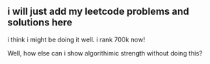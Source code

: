 ## i will just add my leetcode problems and solutions here

i think i might be doing it well. i rank 700k now!

Well, how else can i show algorithimic strength without doing this?
